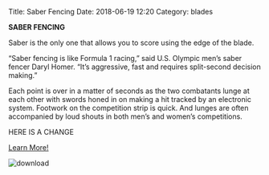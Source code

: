 Title: Saber Fencing
Date: 2018-06-19 12:20
Category: blades


**SABER FENCING**

Saber is the only one that allows you to score using the edge of the blade.

“Saber fencing is like Formula 1 racing,” said U.S. Olympic men’s saber fencer Daryl Homer. “It’s aggressive, fast and requires split-second decision making.”

Each point is over in a matter of seconds as the two combatants lunge at each other with swords honed in on making a hit tracked by an electronic system. Footwork on the competition strip is quick. And lunges are often accompanied by loud shouts in both men’s and women’s competitions.

HERE IS A CHANGE

[Learn More!](https://en.wikipedia.org/wiki/Sabre_(fencing))

![download](https://user-images.githubusercontent.com/18126728/41638746-8fa4b93e-7420-11e8-8971-706a8b519c32.jpg)
